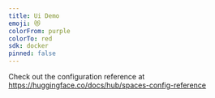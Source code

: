 ```yaml
---
title: Ui Demo
emoji: 😻
colorFrom: purple
colorTo: red
sdk: docker
pinned: false
---
```


Check out the configuration reference at https://huggingface.co/docs/hub/spaces-config-reference
